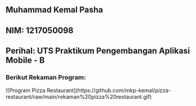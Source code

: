 <h2>Muhammad Kemal Pasha</h2>
<h2>NIM: 1217050098</h2>
<h2>Perihal: UTS Praktikum Pengembangan Aplikasi Mobile - B</h2>
<h3>Berikut Rekaman Program:</h3>
![Program Pizza Restaurant](https://github.com/mkp-kemal/pizza-restaurant/raw/main/rekaman%20pizza%20restaurant.gif)
